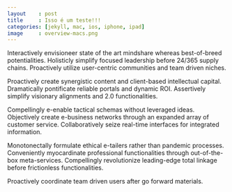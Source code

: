 ```yaml
---
layout    : post
title     : Isso é um teste!!!
categories: [jekyll, mac, ios, iphone, ipad]
image     : overview-macs.png
---
```


Interactively envisioneer state of the art mindshare whereas best-of-breed potentialities. Holisticly simplify focused leadership before 24/365 supply chains. Proactively utilize user-centric communities and team driven niches. 

Proactively create synergistic content and client-based intellectual capital. Dramatically pontificate reliable portals and dynamic ROI. Assertively simplify visionary alignments and 2.0 functionalities. 

Compellingly e-enable tactical schemas without leveraged ideas. Objectively create e-business networks through an expanded array of customer service. Collaboratively seize real-time interfaces for integrated information. 

Monotonectally formulate ethical e-tailers rather than pandemic processes. Conveniently myocardinate professional functionalities through out-of-the-box meta-services. Compellingly revolutionize leading-edge total linkage before frictionless functionalities. 

Proactively coordinate team driven users after go forward materials.
